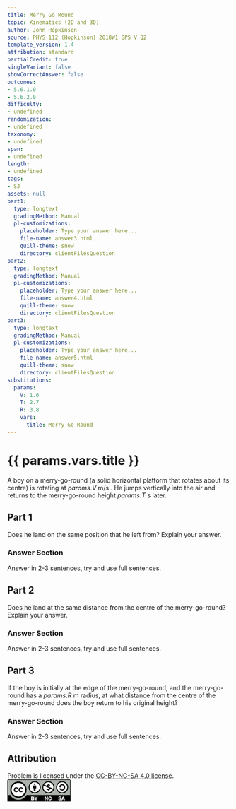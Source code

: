 ```yaml
---
title: Merry Go Round
topic: Kinematics (2D and 3D)
author: John Hopkinson
source: PHYS 112 (Hopkinson) 2018W1 GPS V Q2
template_version: 1.4
attribution: standard
partialCredit: true
singleVariant: false
showCorrectAnswer: false
outcomes:
- 5.6.1.0
- 5.6.2.0
difficulty:
- undefined
randomization:
- undefined
taxonomy:
- undefined
span:
- undefined
length:
- undefined
tags:
- SJ
assets: null
part1:
  type: longtext
  gradingMethod: Manual
  pl-customizations:
    placeholder: Type your answer here...
    file-name: answer3.html
    quill-theme: snow
    directory: clientFilesQuestion
part2:
  type: longtext
  gradingMethod: Manual
  pl-customizations:
    placeholder: Type your answer here...
    file-name: answer4.html
    quill-theme: snow
    directory: clientFilesQuestion
part3:
  type: longtext
  gradingMethod: Manual
  pl-customizations:
    placeholder: Type your answer here...
    file-name: answer5.html
    quill-theme: snow
    directory: clientFilesQuestion
substitutions:
  params:
    V: 1.6
    T: 2.7
    R: 3.8
    vars:
      title: Merry Go Round
---
```

# {{ params.vars.title }}
A boy on a merry-go-round (a solid horizontal platform that rotates about its centre) is rotating at ${{ params.V }}$ m/s . He jumps vertically into the air and returns to the merry-go-round height ${{ params.T }}$ s later.

## Part 1

Does he land on the same position that he left from? Explain your answer.

### Answer Section

Answer in 2-3 sentences, try and use full sentences.

## Part 2

Does he land at the same distance from the centre of the merry-go-round? Explain your answer.

### Answer Section

Answer in 2-3 sentences, try and use full sentences.

## Part 3

If the boy is initially at the edge of the merry-go-round, and the merry-go-round has a ${{ params.R }}$ m radius, at what distance from the centre of the merry-go-round does the boy return to his original height?

### Answer Section

Answer in 2-3 sentences, try and use full sentences.

## Attribution

Problem is licensed under the [CC-BY-NC-SA 4.0 license](https://creativecommons.org/licenses/by-nc-sa/4.0/).<br> ![The Creative Commons 4.0 license requiring attribution-BY, non-commercial-NC, and share-alike-SA license.](https://raw.githubusercontent.com/firasm/bits/master/by-nc-sa.png)